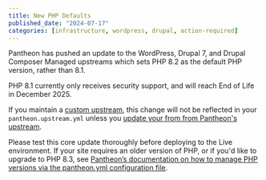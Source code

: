 ```yaml
---
title: New PHP Defaults
published_date: "2024-07-17"
categories: [infrastructure, wordpress, drupal, action-required]
---
```

Pantheon has pushed an update to the WordPress, Drupal 7, and Drupal Composer Managed upstreams which sets PHP 8.2 as the default PHP version, rather than 8.1.

PHP 8.1 currently only receives security support, and will reach End of Life in December 2025.

If you maintain a [custom upstream](/guides/custom-upstream), this change will not be reflected in your `pantheon.upstream.yml` unless you [update your from from Pantheon's upstream](https://docs.pantheon.io/guides/custom-upstream/create-custom-upstream#pull-in-core-from-pantheons-upstream).

Please test this core update thoroughly before deploying to the Live environment. If your site requires an older version of PHP, or if you'd like to upgrade to PHP 8.3, see [Pantheon’s documentation on how to manage PHP versions via the pantheon.yml configuration file](/guides/php/php-versions).
